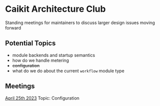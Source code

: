 # Caikit Architecture Club

Standing meetings for maintainers to discuss larger design issues moving forward

## Potential Topics

- module backends and startup semantics
- how do we handle metering
- ~~configuration~~
- what do we do about the current `workflow` module type

## Meetings

[April 25th 2023](04-25-23.md) Topic: Configuration
